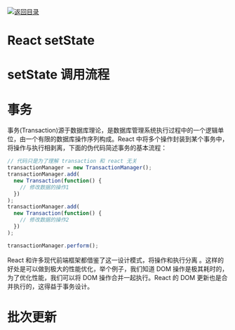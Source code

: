 [![返回目录](https://i.postimg.cc/50XLzC7C/image.png)](https://github.com/wx-chevalier/Web-Series)

# React setState

# setState 调用流程

# 事务

事务(Transaction)源于数据库理论，是数据库管理系统执行过程中的一个逻辑单位，由一个有限的数据库操作序列构成。React 中将多个操作封装到某个事务中，将操作与执行相剥离，下面的伪代码简述事务的基本流程：

```js
// 代码只是为了理解 transaction 和 react 无关
transactionManager = new TransactionManager();
transactionManager.add(
  new Transaction(function() {
    // 修改数据的操作1
  })
);
transactionManager.add(
  new Transaction(function() {
    // 修改数据的操作2
  })
);

transactionManager.perform();
```

React 和许多现代前端框架都借鉴了这一设计模式，将操作和执行分离 。这样的好处是可以做到极大的性能优化，举个例子，我们知道 DOM 操作是极其耗时的，为了优化性能，我们可以将 DOM 操作合并一起执行。React 的 DOM 更新也是合并执行的，这得益于事务设计。

# 批次更新
